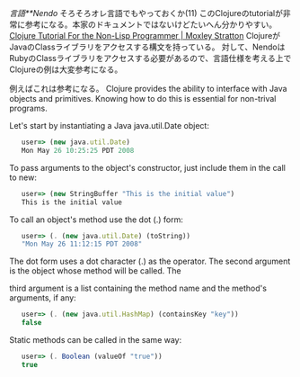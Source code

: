 *言語**Nendo* そろそろオレ言語でもやっておくか(11)
このClojureのtutorialが非常に参考になる。本家のドキュメントではないけどたいへん分かりやすい。
 [Clojure Tutorial For the Non-Lisp Programmer | Moxley Stratton](http://www.moxleystratton.com/article/clojure/for-non-lisp-programmers)
ClojureがJavaのClassライブラリをアクセスする構文を持っている。
対して、NendoはRubyのClassライブラリをアクセスする必要があるので、言語仕様を考える上でClojureの例は大変参考になる。

例えばこれは参考になる。
 Clojure provides the ability to interface with Java objects and
 primitives. Knowing how to do this is essential for non-trival
 programs.

 Let's start by instantiating a Java java.util.Date object:
```javascript
   user=> (new java.util.Date)
   Mon May 26 10:25:25 PDT 2008
```

 To pass arguments to the object's constructor, just include them in
 the call to new:
```javascript
   user=> (new StringBuffer "This is the initial value")
   This is the initial value
```
 To call an object's method use the dot (.) form:
```javascript
   user=> (. (new java.util.Date) (toString))
   "Mon May 26 11:12:15 PDT 2008"
```

 The dot form uses a dot character (.) as the operator. The second
 argument is the object whose method will be called. The

 third argument is a list containing the method name and the method's
 arguments, if any:
```javascript
   user=> (. (new java.util.HashMap) (containsKey "key"))
   false
```

 Static methods can be called in the same way:
```javascript
   user=> (. Boolean (valueOf "true"))
   true
```
